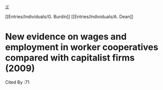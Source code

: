 [🇿](zotero://select/groups/4587578/items/J8E8G645)

[[Entries/Individuals/G. Burdín]] [[Entries/Individuals/A. Dean]] 
# New evidence on wages and employment in worker cooperatives compared with capitalist firms (2009)

Cited By :71

